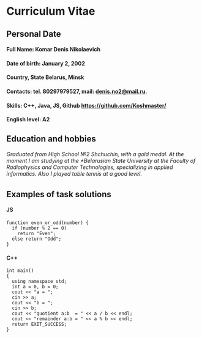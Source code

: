 #                                                                     **Curriculum Vitae**

## **Personal Date**


#### Full Name:                                Komar Denis Nikolaevich
#### Date of birth:                            January 2, 2002
#### Country, State                            Belarus, Minsk
#### Contacts:                                   tel. 80297979527, mail: denis.no2@mail.ru.
#### Skills:                                        C++, Java, JS, Github https://github.com/Koshmaster/
#### English level:                            A2


## **Education and hobbies**

###### Graduated from High School №2 Shchuchin, with a gold medal. At the moment I am studying at the *Belarusian State *University* at the Faculty of Radiophysics and Computer Technologies, specializing in applied informatics. Also I played table tennis at a good level.

## Examples of task solutions 

#### **JS**

```
function even_or_odd(number) {
  if (number % 2 == 0)
    return "Even";
  else return "Odd";
}

```

#### **C++**

```
int main()
{
  using namespace std;
  int a = 0, b = 0;
  cout << "a = ";
  cin >> a;
  cout << "b = ";
  cin >> b;
  cout << "quotient a:b  = " << a / b << endl;
  cout << "remainder a:b = " << a % b << endl;
  return EXIT_SUCCESS;
}

```
